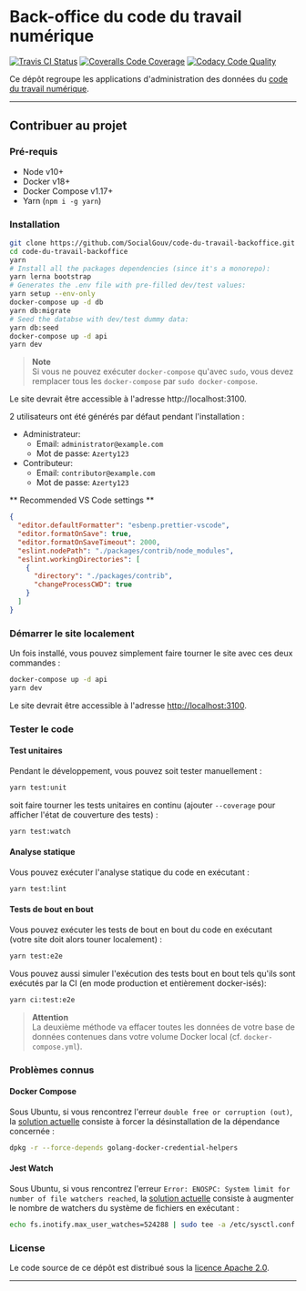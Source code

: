 # Back-office du code du travail numérique

[![Travis CI Status][img-travis]][link-travis]
[![Coveralls Code Coverage][img-coveralls]][link-coveralls]
[![Codacy Code Quality][img-codacy]][link-codacy]

Ce dépôt regroupe les applications d'administration des données du
[code du travail numérique][link-cdtn].

---

## Contribuer au projet

### Pré-requis

- Node v10+
- Docker v18+
- Docker Compose v1.17+
- Yarn (`npm i -g yarn`)

### Installation

```bash
git clone https://github.com/SocialGouv/code-du-travail-backoffice.git
cd code-du-travail-backoffice
yarn
# Install all the packages dependencies (since it's a monorepo):
yarn lerna bootstrap
# Generates the .env file with pre-filled dev/test values:
yarn setup --env-only
docker-compose up -d db
yarn db:migrate
# Seed the databse with dev/test dummy data:
yarn db:seed
docker-compose up -d api
yarn dev
```

> **Note**<br>
> Si vous ne pouvez exécuter `docker-compose` qu'avec `sudo`, vous devez
> remplacer tous les `docker-compose` par `sudo docker-compose`.

Le site devrait être accessible à l'adresse http://localhost:3100.

2 utilisateurs ont été générés par défaut pendant l'installation :

- Administrateur:
  - Email: `administrator@example.com`
  - Mot de passe: `Azerty123`
- Contributeur:
  - Email: `contributor@example.com`
  - Mot de passe: `Azerty123`

** Recommended VS Code settings **

```json
{
  "editor.defaultFormatter": "esbenp.prettier-vscode",
  "editor.formatOnSave": true,
  "editor.formatOnSaveTimeout": 2000,
  "eslint.nodePath": "./packages/contrib/node_modules",
  "eslint.workingDirectories": [
    {
      "directory": "./packages/contrib",
      "changeProcessCWD": true
    }
  ]
}
```

### Démarrer le site localement

Un fois installé, vous pouvez simplement faire tourner le site avec ces deux
commandes :

```bash
docker-compose up -d api
yarn dev
```

Le site devrait être accessible à l'adresse
[http://localhost:3100](http://localhost:3100).

### Tester le code

#### Test unitaires

Pendant le développement, vous pouvez soit tester manuellement :

```bash
yarn test:unit
```

soit faire tourner les tests unitaires en continu (ajouter `--coverage` pour
afficher l'état de couverture des tests) :

```bash
yarn test:watch
```

#### Analyse statique

Vous pouvez exécuter l'analyse statique du code en exécutant :

```bash
yarn test:lint
```

#### Tests de bout en bout

Vous pouvez exécuter les tests de bout en bout du code en exécutant (votre site
doit alors touner localement) :

```bash
yarn test:e2e
```

Vous pouvez aussi simuler l'exécution des tests bout en bout tels qu'ils sont
exécutés par la CI (en mode production et entièrement docker-isés):

```bash
yarn ci:test:e2e
```

> **Attention**<br>
> La deuxième méthode va effacer toutes les données de votre base de données
> contenues dans votre volume Docker local (cf. `docker-compose.yml`).

### Problèmes connus

#### Docker Compose

Sous Ubuntu, si vous rencontrez l'erreur `double free or corruption (out)`, la
[solution actuelle][link-issue-1] consiste à forcer la désinstallation de la
dépendance concernée :

```bash
dpkg -r --force-depends golang-docker-credential-helpers
```

#### Jest Watch

Sous Ubuntu, si vous rencontrez l'erreur `Error: ENOSPC: System limit for number of file watchers reached`, la [solution actuelle][link-issue-2] consiste
à augmenter le nombre de watchers du système de fichiers en exécutant :

```bash
echo fs.inotify.max_user_watches=524288 | sudo tee -a /etc/sysctl.conf && sudo sysctl -p
```

### License

Le code source de ce dépôt est distribué sous la
[licence Apache 2.0][link-license].

---

[img-codacy]: https://img.shields.io/codacy/grade/4c5aebc238b94d3795371b49fa6041de.svg?style=flat-square
[img-coveralls]: https://img.shields.io/coveralls/github/SocialGouv/code-du-travail-backoffice?style=flat-square
[img-travis]: https://img.shields.io/travis/SocialGouv/code-du-travail-backoffice/dev.svg?style=flat-square
[link-cdtn]: https://codedutravail.num.social.gouv.fr
[link-codacy]: https://app.codacy.com/project/SocialGouv/code-du-travail-backoffice/dashboard
[link-coveralls]: https://coveralls.io/github/SocialGouv/code-du-travail-backoffice
[link-issue-1]: https://github.com/docker/docker-credential-helpers/issues/103#issuecomment-421822269
[link-issue-2]: https://github.com/facebook/jest/issues/3254#issuecomment-297214395
[link-license]: https://github.com/SocialGouv/code-du-travail-backoffice/blob/master/LICENSE
[link-travis]: https://travis-ci.com/SocialGouv/code-du-travail-backoffice
